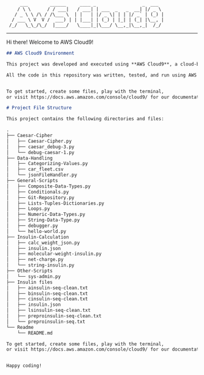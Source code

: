          ___        ______     ____ _                 _  ___  
        / \ \      / / ___|   / ___| | ___  _   _  __| |/ _ \ 
       / _ \ \ /\ / /\___ \  | |   | |/ _ \| | | |/ _` | (_) |
      / ___ \ V  V /  ___) | | |___| | (_) | |_| | (_| |\__, |
     /_/   \_\_/\_/  |____/   \____|_|\___/ \__,_|\__,_|  /_/ 
 ----------------------------------------------------------------- 


Hi there! Welcome to AWS Cloud9!

```markdown
## AWS Cloud9 Environment

This project was developed and executed using **AWS Cloud9**, a cloud-based integrated development environment (IDE) provided by Amazon Web Services (AWS). Cloud9 provides a rich code-editing experience with support for debugging, terminal access, and seamless integration with other AWS services.

All the code in this repository was written, tested, and run using AWS Cloud9, providing an easy-to-use platform for development and collaboration. You can learn more about AWS Cloud9 here: [AWS Cloud9 Documentation](https://aws.amazon.com/cloud9/).


To get started, create some files, play with the terminal,
or visit https://docs.aws.amazon.com/console/cloud9/ for our documentation.

# Project File Structure

This project contains the following directories and files:

.
├── Caesar-Cipher
│   ├── Caesar-Cipher.py
│   ├── caesar_debug-3.py
│   └── debug-caesar-1.py
├── Data-Handling
│   ├── Categorizing-Values.py
│   ├── car_fleet.csv
│   └── jsonFileHandler.py
├── General-Scripts
│   ├── Composite-Data-Types.py
│   ├── Conditionals.py
│   ├── Git-Repository.py
│   ├── Lists-Tuples-Dictionaries.py
│   ├── Loops.py
│   ├── Numeric-Data-Types.py
│   ├── String-Data-Type.py
│   ├── debugger.py
│   └── hello-world.py
├── Insulin-Calculation
│   ├── calc_weight_json.py
│   ├── insulin.json
│   ├── molecular-weight-insulin.py
│   ├── net-charge.py
│   └── string-insulin.py
├── Other-Scripts
│   └── sys-admin.py
├── Insulin files
│   ├── ainsulin-seq-clean.txt
│   ├── binsulin-seq-clean.txt
│   ├── cinsulin-seq-clean.txt
│   ├── insulin.json
│   ├── lsinsulin-seq-clean.txt
│   ├── preproinsulin-seq-clean.txt
│   └── preproinsulin-seq.txt
└── Readme
    └── README.md

To get started, create some files, play with the terminal,
or visit https://docs.aws.amazon.com/console/cloud9/ for our documentation.


Happy coding!
